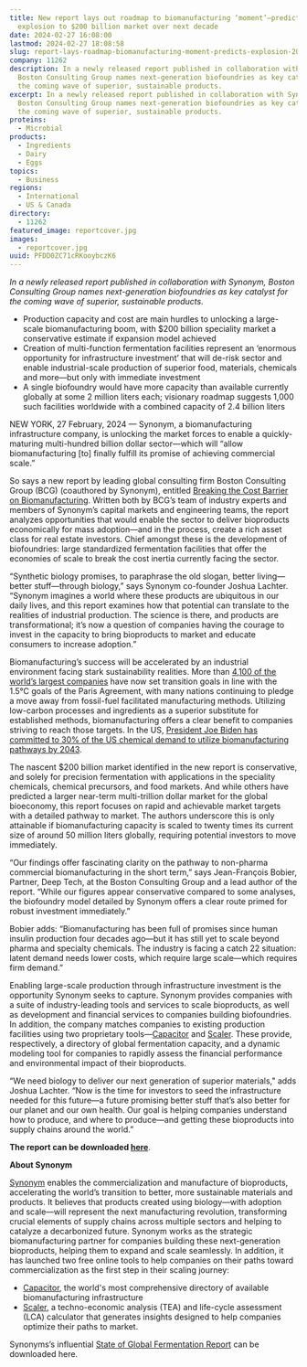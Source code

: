 ```yaml
---
title: New report lays out roadmap to biomanufacturing ‘moment’—predicts
  explosion to $200 billion market over next decade
date: 2024-02-27 16:08:00
lastmod: 2024-02-27 18:08:58
slug: report-lays-roadmap-biomanufacturing-moment-predicts-explosion-200-billion-market-next-decade
company: 11262
description: In a newly released report published in collaboration with Synonym,
  Boston Consulting Group names next-generation biofoundries as key catalyst for
  the coming wave of superior, sustainable products.
excerpt: In a newly released report published in collaboration with Synonym,
  Boston Consulting Group names next-generation biofoundries as key catalyst for
  the coming wave of superior, sustainable products.
proteins:
  - Microbial
products:
  - Ingredients
  - Dairy
  - Eggs
topics:
  - Business
regions:
  - International
  - US & Canada
directory:
  - 11262
featured_image: reportcover.jpg
images:
  - reportcover.jpg
uuid: PFDD0ZC71cRKooybczK6
---
```

*In a newly released report published in collaboration with Synonym, Boston Consulting Group names next-generation biofoundries as key catalyst for the coming wave of superior, sustainable products.*

* Production capacity and cost are main hurdles to unlocking a large-scale biomanufacturing boom, with $200 billion speciality market a conservative estimate if expansion model achieved
* Creation of multi-function fermentation facilities represent an ‘enormous opportunity for infrastructure investment’ that will de-risk sector and enable industrial-scale production of superior food, materials, chemicals and more—but only with immediate investment
* A single biofoundry would have more capacity than available currently globally at some 2 million liters each; visionary roadmap suggests 1,000 such facilities worldwide with a combined capacity of 2.4 billion liters

NEW YORK, 27 February, 2024 — Synonym, a biomanufacturing infrastructure company, is unlocking the market forces to enable a quickly-maturing multi-hundred billion dollar sector—which will “allow biomanufacturing \[to] finally fulfill its promise of achieving commercial scale.”

So says a new report by leading global consulting firm Boston Consulting Group (BCG) (coauthored by Synonym), entitled [Breaking the Cost Barrier on Biomanufacturing](http://synonym.bio/synonym-bcg-report). Written both by BCG’s team of industry experts and members of Synonym’s capital markets and engineering teams, the report analyzes opportunities that would enable the sector to deliver bioproducts economically for mass adoption—and in the process, create a rich asset class for real estate investors. Chief amongst these is the development of biofoundries: large standardized fermentation facilities that offer the economies of scale to break the cost inertia currently facing the sector.

“Synthetic biology promises, to paraphrase the old slogan, better living—better stuff—through biology,” says Synonym co-founder Joshua Lachter. “Synonym imagines a world where these products are ubiquitous in our daily lives, and this report examines how that potential can translate to the realities of industrial production. The science is there, and products are transformational; it’s now a question of companies having the courage to invest in the capacity to bring bioproducts to market and educate consumers to increase adoption.”

Biomanufacturing’s success will be accelerated by an industrial environment facing stark sustainability realities. More than [4,100 of the world’s largest companies](https://sustainablefuturenews.com/policy-and-regulation/companies-ahead-of-curve-on-new-european-sustainability-reporting-standards/) have now set transition goals in line with the 1.5°C goals of the Paris Agreement, with many nations continuing to pledge a move away from fossil-fuel facilitated manufacturing methods. Utilizing low-carbon processes and ingredients as a superior substitute for established methods, biomanufacturing offers a clear benefit to companies striving to reach those targets. In the US, [President Joe Biden has committed to 30% of the US chemical demand to utilize biomanufacturing pathways by 2043](https://www.forbes.com/sites/johncumbers/2023/03/23/us-government-sets-bold-goals-for-the-us-bioeconomy--including-a-target-for-30-of-bio-based-chemicals/). 

The nascent $200 billion market identified in the new report is conservative, and solely for precision fermentation with applications in the speciality chemicals, chemical precursors, and food markets. And while others have predicted a larger near-term multi-trillion dollar market for the global bioeconomy, this report focuses on rapid and achievable market targets with a detailed pathway to market. The authors underscore this is only attainable if biomanufacturing capacity is scaled to twenty times its current size of around 50 million liters globally, requiring potential investors to move immediately.

“Our findings offer fascinating clarity on the pathway to non-pharma commercial biomanufacturing in the short term,” says Jean-François Bobier, Partner, Deep Tech, at the Boston Consulting Group and a lead author of the report. “While our figures appear conservative compared to some analyses, the biofoundry model detailed by Synonym offers a clear route primed for robust investment immediately.”

Bobier adds: “Biomanufacturing has been full of promises since human insulin production four decades ago—but it has still yet to scale beyond pharma and specialty chemicals. The industry is facing a catch 22 situation: latent demand needs lower costs, which require large scale—which requires firm demand.”

Enabling large-scale production through infrastructure investment is the opportunity Synonym seeks to capture. Synonym provides companies with a suite of industry-leading tools and services to scale bioproducts, as well as development and financial services to companies building biofoundries. In addition, the company matches companies to existing production facilities using two proprietary tools—[Capacitor](https://capacitor.bio/) and [Scaler](https://scaler.bio/). These provide, respectively, a directory of global fermentation capacity, and a dynamic modeling tool for companies to rapidly assess the financial performance and environmental impact of their bioproducts.

“We need biology to deliver our next generation of superior materials," adds Joshua Lachter. “Now is the time for investors to seed the infrastructure needed for this future—a future promising better stuff that’s also better for our planet and our own health. Our goal is helping companies understand how to produce, and where to produce—and getting these bioproducts into supply chains around the world.”

**The report can be downloaded [here](http://synonym.bio/synonym-bcg-report)**.

**About Synonym**

[Synonym](https://synonym.bio/) enables the commercialization and manufacture of bioproducts, accelerating the world’s transition to better, more sustainable materials and products. It believes that products created using biology—with adoption and scale—will represent the next manufacturing revolution, transforming crucial elements of supply chains across multiple sectors and helping to catalyze a decarbonized future. Synonym works as the strategic biomanufacturing partner for companies building these next-generation bioproducts, helping them to expand and scale seamlessly. In addition, it has launched two free online tools to help companies on their paths toward commercialization as the first step in their scaling journey:

* [Capacitor](https://capacitor.bio/), the world's most comprehensive directory of available biomanufacturing infrastructure 
* [Scaler](https://scaler.bio/), a techno-economic analysis (TEA) and life-cycle assessment (LCA) calculator that generates insights designed to help companies optimize their paths to market.

Synonyms’s influential [State of Global Fermentation Report](https://capacitor.bio/trends) can be downloaded here.
